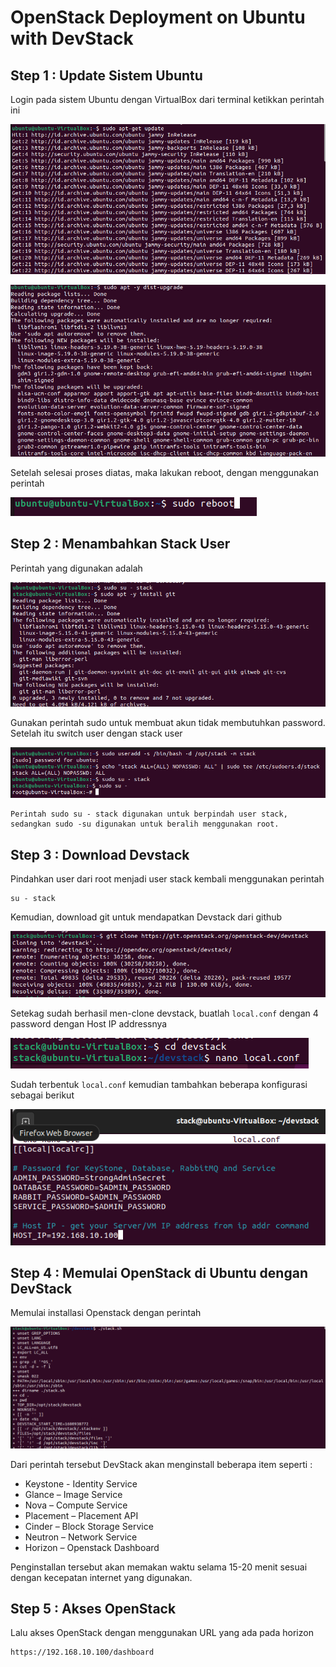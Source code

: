 # OpenStack Deployment on Ubuntu with DevStack


## Step 1 : Update Sistem Ubuntu
Login pada sistem Ubuntu dengan VirtualBox dari terminal ketikkan perintah ini

![1](gambar-01.png)

![2](gambar-02.png)

Setelah selesai proses diatas, maka lakukan reboot, dengan menggunakan perintah 

![3](gambar-03.png)

## Step 2 : Menambahkan Stack User
Perintah yang digunakan adalah 

![4](gambar-04.png)

Gunakan perintah sudo untuk membuat akun tidak membutuhkan password. Setelah itu switch user dengan stack user

![5](gambar-06.png)

```
Perintah sudo su - stack digunakan untuk berpindah user stack, sedangkan sudo -su digunakan untuk beralih menggunakan root.
```
## Step 3 : Download Devstack
Pindahkan user dari root menjadi user stack kembali menggunakan perintah
```
su - stack
```
Kemudian, download git untuk mendapatkan Devstack dari github

![6](gambar-05.png)

Setekag sudah berhasil men-clone devstack, buatlah ```local.conf``` dengan 4 password dengan Host IP addressnya

![7](gambar-07.png)

Sudah terbentuk ```local.conf``` kemudian tambahkan beberapa konfigurasi sebagai berikut

![8](gambar-08.png)

## Step 4 : Memulai OpenStack di Ubuntu dengan DevStack

Memulai installasi Openstack dengan perintah

![9](gambar-09.png)

Dari perintah tersebut DevStack akan menginstall beberapa item seperti :
- Keystone - Identity Service
- Glance – Image Service
- Nova – Compute Service
- Placement – Placement API
- Cinder – Block Storage Service
- Neutron – Network Service
- Horizon – Openstack Dashboard

Penginstallan tersebut akan memakan waktu selama 15-20 menit sesuai dengan kecepatan internet yang digunakan.

## Step 5 : Akses OpenStack

Lalu akses OpenStack dengan menggunakan URL yang ada pada horizon
```
https://192.168.10.100/dashboard
```
